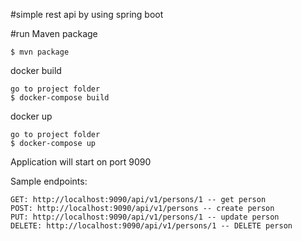 #simple rest api by using spring boot

#run
Maven package

```
$ mvn package
```

docker build
```
go to project folder
$ docker-compose build
```

docker up
```
go to project folder
$ docker-compose up
```

Application will start on port 9090

Sample endpoints:

```
GET: http://localhost:9090/api/v1/persons/1 -- get person
POST: http://localhost:9090/api/v1/persons -- create person
PUT: http://localhost:9090/api/v1/persons/1 -- update person
DELETE: http://localhost:9090/api/v1/persons/1 -- DELETE person
```